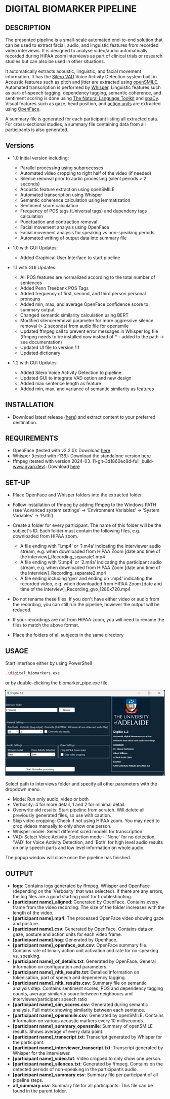 # DIGITAL BIOMARKER PIPELINE

## DESCRIPTION
The presented pipeline is a small-scale automated end-to-end solution that can be used to extract facial, audio, and linguistic features from recorded video interviews. It is designed to analyse video/audio automatically recorded during HIPAA zoom interviews as part of clinical trials or research studies but can also be used in other situations.

It automatically extracts acoustic, linguistic, and facial movement information. It has the [Silero VAD](https://github.com/snakers4/silero-vad/) Voice Activity Detection system built in. Acoustic features such as pitch and jitter are extracted using [openSMILE](https://audeering.github.io/opensmile/). Automated transcription is performed by [Whisper](https://openai.com/index/whisper). Linguistic features such as part-of-speech tagging, dependency tagging, semantic coherence,  and sentiment scoring is done using [The Natural Language Toolkit](https://www.nltk.org/) and [spaCy](https://spacy.io/). Visual features such as gaze, head position, and [action units](https://www.cs.cmu.edu/~face/facs.htm) are extracted using [OpenFace](https://cmusatyalab.github.io/openface/).

A summary file is generated for each participant listing all extracted data. For cross-sectional studies, a summary file containing data from all participants is also generated.

## Versions

* 1.0
Initial version including:
    - Parallel processing using subprocesses
    - Automated video cropping to right half of the video (if needed)
    - Silence removal prior to audio processing (silent periods > 2 seconds)
    - Acoustic feature extraction using openSMILE
    - Automated transcription using Whisper
    - Semantic coherence calculation using lemmatization
    - Sentiment score calculation
    - Frequency of POS tags (Universal tags) and dependeny tags calculation
    - Punctuation and contraction removal
    - Facial movement analysis using OpenFace
    - Facial movement analysis for speaking vs non-speaking periods
    - Automated writing of output data into summary file

* 1.0 with GUI
Updates:
    - Added Graphical User Interface to start pipeline

* 1.1 with GUI
Updates:
    - All POS features are normalized according to the total number of sentences
    - Added Penn Treebank POS Tags
    - Added frequency of first, second, and third person personal pronouns
    - Added min, max, and average OpenFace confidence score to summary output
    - Changed semantic similarity calculation using BERT
    - Modified silenceremoval parameter for more aggressive silence removal (> 2 seconds) from audio file for opensmile
    - Updated ffmpeg call to prevent error messages in Whisper log file (ffmpeg needs to be installed now instead of * - added to the path -> see documentation)
    - Updated UI file to version 1.1
    - Updated dictionary

* 1.2 with GUI
Updates:
    - Added Silero Voice Activity Detection to pipeline
    - Updated GUI to integrate VAD option and new design
    - Added max sentence length as feature
    - Added min, max, and variance of semantic similarity as features

## INSTALLATION
- Download latest release ([here](https://github.com/sihartmann/DigitalBiomarkersPsychosis/releases/tag/v1.2_GUI)) and extract content to your preferred destination.

## REQUIREMENTS
- OpenFace (tested with v2.2.0): Download [here](https://github.com/TadasBaltrusaitis/OpenFace/releases/tag/OpenFace_2.2.0)
- Whisper (tested with r136): Download the standalone version [here](https://github.com/Purfview/whisper-standalone-win/releases/tag/Whisper-OpenAI)
- ffmpeg (tested with version 2024-03-11-git-3d1860ec8d-full_build-www.gyan.dev): Download [here](https://www.gyan.dev/ffmpeg/builds/)

## SET-UP
- Place OpenFace and Whisper folders into the extracted folder.
- Follow installation of ffmpeg by adding ffmpeg to the Windows PATH (see ‘Advanced system settings’ -> ‘Environment Variables’ -> ‘System Variables’ -> ‘Path’)
- Create a folder for every participant. The name of this folder will be the subject's ID. Each folder must contain the following files, e.g. downloaded from HIPAA zoom.
    - A file ending with ‘1.mp4’ or ‘1.m4a’ indicating the interviewer audio stream, e.g. when downloaded from HIPAA Zoom [date and time of the interview]_Recording_separate1.mp4
    - A file ending with ‘2.mp4’ or ‘2.m4a’ indicating the participant audio stream, e.g. when downloaded from HIPAA Zoom [date and time of the interview]_Recording_separate2.mp4
    - A file ending including ‘gvo’ and ending on ‘.mp4’ indicating the recorded video, e.g. when downloaded from HIPAA Zoom [date and time of the interview]_Recording_gvo_1280x720.mp4

- Do not rename these files. If you don't have either video or audio from the recording, you can still run the pipeline, however the output will be reduced.
- If your recordings are not from HIPAA zoom, you will need to rename the files to match the above format.
- Place the folders of all subjects in the same directory

## USAGE

Start interface either by using PowerShell
```bash
.\digital_biomarkers.exe
```
or by double-clicking the biomarker_pipe.exe file.

![GUI design](/figures/DigBio_GUI.png)

Select path to interviews folder and specify all other parameters with the dropdown menu.
- Mode: Run only audio, video or both
- Verbosity: 4 for more detail, 1 and 2 for minimal detail.
- Overwrite old results: Start pipeline from scratch. Will delete all previously generated files, so use with caution.
- Skip video cropping: Check if not using HIPAA zoom. You may need to crop videos manually to only show one person.
- Whisper model: Select different sized models for transcription.
- VAD: Select Voice Activity Detection mode - 'None' for no detection, 'VAD' for Voice Activity Detection, and 'Both' for high level audio results on only speech parts and low level information on whole audio.

The popup window will close once the pipeline has finished.

## OUTPUT
-	**logs**: Contains logs generated by ffmpeg, Whisper and OpenFace (depending on the ‘Verbosity’ that was selected). If there are any errors, the log files are a good starting point for troubleshooting.
-	**[participant name]_aligned**: Generated by OpenFace. Contains every frame from the video recording. The size of the folder increases with the length of the video.
-	**[participant name].mp4**: The processed OpenFace video showing gaze and posture.
-	**[participant name].csv**: Generated by OpenFace. Contains data on gaze, posture and action units for each video frame.
-	**[participant name].hog**: Generated by OpenFace.
-	**[participant name]_openface_out.csv**: OpenFace summary file. Contains rate of binary action unit activation and rate for no-speaking vs. speaking.
-	**[participant name]_of_details.txt**: Generated by OpenFace. General information on configuration and parameters.
-	**[participant name]_nltk_results.txt**: Detailed information on tokenisation, part of speech and dependency tagging.
-	**[participant name]_nltk_results.csv**: Summary file on semantic analysis step. Contains sentiment scores, POS and dependency tagging counts, average similarity score between neighbours and interviewer/participant speech ratio
-	**[participant name]_sim_scores.csv**: Generated during semantic analysis. Full matrix showing similarity between each sentence.
-	**[participant name]_opensmile.csv**: Generated by openSMILE. Contains information on various acoustic markers every 10 milliseconds.
-	**[participant name]_summary_opensmile**: Summary of openSMILE results. Shows average of every data point.
-	**[participant name]_transcript.txt**: Transcript generated by Whisper for the participant.
-	**[participant name]_interviewer_transcript.txt**: Transcript generated by Whisper for the interviewer.
-	**[participant name]_video.txt**: Video cropped to only show one person.
-	**[participant name]_silences.txt**: Generated by ffmpeg. Contains on the detected periods of non-speaking in the participant’s audio.
-	**[participant name]_summary.csv**: Summary file per participant of all pipeline steps.
-	**all_summary.csv**: Summary file for all participants. This file can be found in the parent folder.
